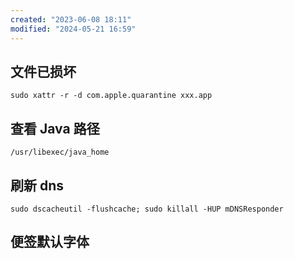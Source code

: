 ```yaml
---
created: "2023-06-08 18:11"
modified: "2024-05-21 16:59"
---
```

## 文件已损坏

`sudo xattr -r -d com.apple.quarantine xxx.app`

## 查看 Java 路径

`/usr/libexec/java_home`

## 刷新 dns

`sudo dscacheutil -flushcache; sudo killall -HUP mDNSResponder`

## 便签默认字体